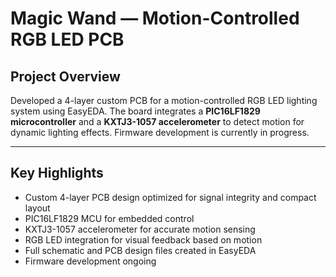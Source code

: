 # Magic Wand — Motion-Controlled RGB LED PCB

## Project Overview  
Developed a 4-layer custom PCB for a motion-controlled RGB LED lighting system using EasyEDA. The board integrates a **PIC16LF1829 microcontroller** and a **KXTJ3-1057 accelerometer** to detect motion for dynamic lighting effects. Firmware development is currently in progress.

---

## Key Highlights  
- Custom 4-layer PCB design optimized for signal integrity and compact layout  
- PIC16LF1829 MCU for embedded control  
- KXTJ3-1057 accelerometer for accurate motion sensing  
- RGB LED integration for visual feedback based on motion  
- Full schematic and PCB design files created in EasyEDA  
- Firmware development ongoing




